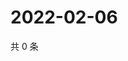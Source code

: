 # 2022-02-06

共 0 条

<!-- BEGIN WEIBO -->
<!-- 最后更新时间 Sun Feb 06 2022 16:15:21 GMT+0800 (China Standard Time) -->

<!-- END WEIBO -->
